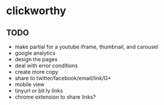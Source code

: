 # clickworthy

## TODO
* make partial for a youtube iframe, thumbnail, and carousel
* google analytics
* design the pages
* deal with error conditions
* create more copy
* share to twitter/facebook/email/link/G+
* mobile view
* tinyurl or bit.ly links
* chrome extension to share links?